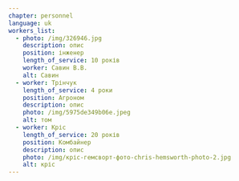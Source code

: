 ```yaml
---
chapter: personnel
language: uk
workers_list:
  - photo: /img/326946.jpg
    description: опис
    position: інженер
    length_of_service: 10 років
    worker: Савин В.В.
    alt: Савин
  - worker: Трінчук
    length_of_service: 4 роки
    position: Агроном
    description: о﻿пис
    photo: /img/5975de349b06e.jpeg
    alt: том
  - worker: Кріс
    length_of_service: 20 років
    position: Комбайнер
    description: опис
    photo: /img/кріс-гемсворт-фото-chris-hemsworth-photo-2.jpg
    alt: кріс
---
```

